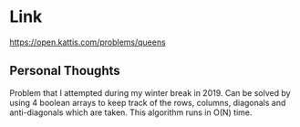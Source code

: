 # Link

https://open.kattis.com/problems/queens

## Personal Thoughts

Problem that I attempted during my winter break in 2019. Can be solved by using 4 boolean arrays to keep track of the rows, columns, diagonals and anti-diagonals which are taken. This algorithm runs in O(N) time.

